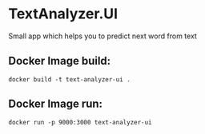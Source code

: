 # TextAnalyzer.UI

Small app which helps you to predict next word from text

## Docker Image build:

```
docker build -t text-analyzer-ui .
```

## Docker Image run:

```
docker run -p 9000:3000 text-analyzer-ui
```

